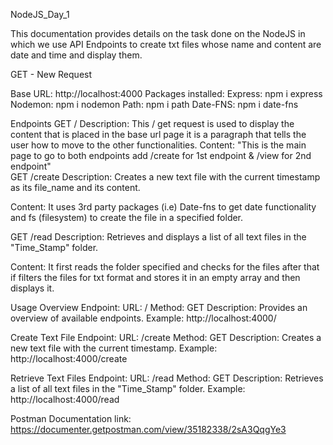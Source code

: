NodeJS_Day_1

This documentation provides details on the task done on the NodeJS in which we use API Endpoints to create txt files whose name and content are date and time and display them.

GET - New Request

Base URL:
http://localhost:4000
Packages installed:
Express: npm i express
Nodemon: npm i nodemon
Path: npm i path
Date-FNS: npm i date-fns

Endpoints
GET /
Description:
This / get request is used to display the content that is placed in the base url page it is a paragraph that tells the user how to move to the other functionalities.
Content:
"This is the main page to go to both endpoints add /create for 1st endpoint & /view for 2nd endpoint"  
GET /create
Description:
Creates a new text file with the current timestamp as its file_name and its content.

Content:
It uses 3rd party packages (i.e) Date-fns to get date functionality and fs (filesystem) to create the file in a specified folder.

GET /read
Description:
Retrieves and displays a list of all text files in the "Time_Stamp" folder.

Content:
It first reads the folder specified and checks for the files after that if filters the files for txt format and stores it in an empty array and then displays it.

Usage
Overview Endpoint:
URL: /
Method: GET
Description: Provides an overview of available endpoints.
Example: http://localhost:4000/

Create Text File Endpoint:
URL: /create
Method: GET
Description: Creates a new text file with the current timestamp.
Example: http://localhost:4000/create

Retrieve Text Files Endpoint:
URL: /read
Method: GET
Description: Retrieves a list of all text files in the "Time_Stamp" folder.
Example: http://localhost:4000/read


Postman Documentation link: https://documenter.getpostman.com/view/35182338/2sA3QqgYe3

